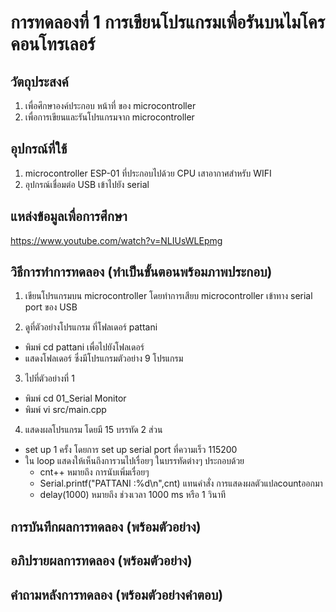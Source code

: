 # การทดลองที่ 1 การเขียนโปรแกรมเพื่อรันบนไมโครคอนโทรเลอร์

## วัตถุประสงค์
1. เพื่อศึกษาองค์ประกอบ หน้าที่ ของ microcontroller
2. เพื่อการเขียนและรันโปรแกรมจาก microcontroller

## อุปกรณ์ที่ใช้
1. microcontroller ESP-01 ที่ประกอบไปด้วย CPU เสาอากาศสำหรับ WIFI
2. อุปกรณ์เชื่อมต่อ USB เข้าไปยัง serial

## แหล่งข้อมูลเพื่อการศึกษา
https://www.youtube.com/watch?v=NLIUsWLEpmg

## วิธีการทำการทดลอง (ทำเป็นขั้นตอนพร้อมภาพประกอบ)
1. เขียนโปรแกรมบน microcontroller โดยทำการเสียบ microcontroller เข้าทาง serial port ของ USB 

2. ดูที่ตัวอย่างโปรแกรม ที่โฟลเดอร์ pattani
- พิมพ์ cd pattani เพื่อไปยังโฟลเดอร์
- แสดงโฟลเดอร์ ซึ่งมีโปรแกรมตัวอย่าง 9 โปรแกรม

3. ไปที่ตัวอย่างที่ 1
- พิมพ์ cd 01_Serial Monitor
- พิมพ์ vi src/main.cpp

4. แสดงผลโปรแกรม โดยมี 15 บรรทัด 2 ส่วน
- set up 1 ครั้ง โดยการ set up serial port ที่ความเร็ว 115200
- ใน loop แสดงให้เห็นถึงการวนไปเรื่อยๆ ในบรรทัดต่างๆ ประกอบด้วย
  - cnt++ หมายถึง การนับเพิ่มเรื่อยๆ 
  - Serial.printf("PATTANI :%d\n",cnt) แทนคำสั่ง การแสดงผลตัวแปลcountออกมา
  -  delay(1000) หมายถึง ช่วงเวลา 1000 ms หรือ 1 วินาที


## การบันทึกผลการทดลอง (พร้อมตัวอย่าง)
## อภิปรายผลการทดลอง (พร้อมตัวอย่าง)
## คำถามหลังการทดลอง (พร้อมตัวอย่างคำตอบ)
